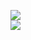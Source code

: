 [![](https://img.shields.io/badge/Made%20With-Github%20Spray-lightgrey.svg?style=for-the-badge&logo=github)](https://github.com/Annihil/github-spray#31274)  
[![](https://i.imgur.com/2DrTn0Z.gif)](https://github.com/Annihil/github-spray)
